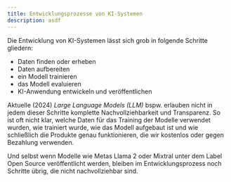 ```yaml
---
title: Entwicklungsprozesse von KI-Systemen
description: asdf
---
```


Die Entwicklung von KI-Systemen lässt sich grob in folgende Schritte gliedern:

- Daten finden oder erheben
- Daten aufbereiten
- ein Modell trainieren
- das Modell evaluieren
- KI-Anwendung entwickeln und veröffentlichen

Aktuelle (2024) *Large Language Models (LLM)* bspw. erlauben nicht in jedem dieser Schritte komplette Nachvollziehbarkeit und Transparenz. So ist oft nicht klar, welche Daten für das Training der Modelle verwendet wurden, wie trainiert wurde, wie das Modell aufgebaut ist und wie schließlich die Produkte genau funktionieren, die wir kostenlos oder gegen Bezahlung verwenden.

Und selbst wenn Modelle wie Metas Llama 2 oder Mixtral unter dem Label Open Source veröffentlicht werden, bleiben im Entwicklungsprozess noch Schritte übrig, die nicht nachvollziehbar sind.